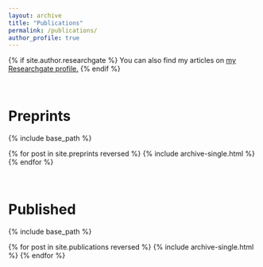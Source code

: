 ```yaml
---
layout: archive
title: "Publications"
permalink: /publications/
author_profile: true
---
```


{% if site.author.researchgate %}
  You can also find my articles on <u><a href="{{site.author.researchgate}}">my Researchgate profile</a>.</u>
{% endif %}

<br />

# **Preprints**
{% include base_path %}

{% for post in site.preprints reversed %}
  {% include archive-single.html %}
{% endfor %}

<br />

# **Published**
{% include base_path %}

{% for post in site.publications reversed %}
  {% include archive-single.html %}
{% endfor %}
